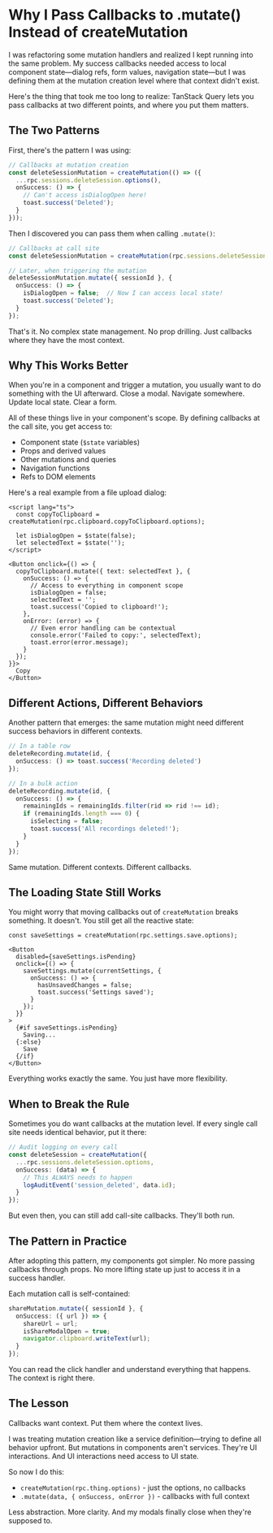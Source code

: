 # Why I Pass Callbacks to .mutate() Instead of createMutation

I was refactoring some mutation handlers and realized I kept running into the same problem. My success callbacks needed access to local component state—dialog refs, form values, navigation state—but I was defining them at the mutation creation level where that context didn't exist.

Here's the thing that took me too long to realize: TanStack Query lets you pass callbacks at two different points, and where you put them matters.

## The Two Patterns

First, there's the pattern I was using:

```typescript
// Callbacks at mutation creation
const deleteSessionMutation = createMutation(() => ({
  ...rpc.sessions.deleteSession.options(),
  onSuccess: () => {
    // Can't access isDialogOpen here!
    toast.success('Deleted');
  }
}));
```

Then I discovered you can pass them when calling `.mutate()`:

```typescript
// Callbacks at call site
const deleteSessionMutation = createMutation(rpc.sessions.deleteSession.options);

// Later, when triggering the mutation
deleteSessionMutation.mutate({ sessionId }, {
  onSuccess: () => {
    isDialogOpen = false;  // Now I can access local state!
    toast.success('Deleted');
  }
});
```

That's it. No complex state management. No prop drilling. Just callbacks where they have the most context.

## Why This Works Better

When you're in a component and trigger a mutation, you usually want to do something with the UI afterward. Close a modal. Navigate somewhere. Update local state. Clear a form.

All of these things live in your component's scope. By defining callbacks at the call site, you get access to:

- Component state (`$state` variables)
- Props and derived values
- Other mutations and queries
- Navigation functions
- Refs to DOM elements

Here's a real example from a file upload dialog:

```svelte
<script lang="ts">
  const copyToClipboard = createMutation(rpc.clipboard.copyToClipboard.options);
  
  let isDialogOpen = $state(false);
  let selectedText = $state('');
</script>

<Button onclick={() => {
  copyToClipboard.mutate({ text: selectedText }, {
    onSuccess: () => {
      // Access to everything in component scope
      isDialogOpen = false;
      selectedText = '';
      toast.success('Copied to clipboard!');
    },
    onError: (error) => {
      // Even error handling can be contextual
      console.error('Failed to copy:', selectedText);
      toast.error(error.message);
    }
  });
}}>
  Copy
</Button>
```

## Different Actions, Different Behaviors

Another pattern that emerges: the same mutation might need different success behaviors in different contexts.

```typescript
// In a table row
deleteRecording.mutate(id, {
  onSuccess: () => toast.success('Recording deleted')
});

// In a bulk action
deleteRecording.mutate(id, {
  onSuccess: () => {
    remainingIds = remainingIds.filter(rid => rid !== id);
    if (remainingIds.length === 0) {
      isSelecting = false;
      toast.success('All recordings deleted!');
    }
  }
});
```

Same mutation. Different contexts. Different callbacks.

## The Loading State Still Works

You might worry that moving callbacks out of `createMutation` breaks something. It doesn't. You still get all the reactive state:

```svelte
const saveSettings = createMutation(rpc.settings.save.options);

<Button 
  disabled={saveSettings.isPending}
  onclick={() => {
    saveSettings.mutate(currentSettings, {
      onSuccess: () => {
        hasUnsavedChanges = false;
        toast.success('Settings saved');
      }
    });
  }}
>
  {#if saveSettings.isPending}
    Saving...
  {:else}
    Save
  {/if}
</Button>
```

Everything works exactly the same. You just have more flexibility.

## When to Break the Rule

Sometimes you do want callbacks at the mutation level. If every single call site needs identical behavior, put it there:

```typescript
// Audit logging on every call
const deleteSession = createMutation({
  ...rpc.sessions.deleteSession.options,
  onSuccess: (data) => {
    // This ALWAYS needs to happen
    logAuditEvent('session_deleted', data.id);
  }
});
```

But even then, you can still add call-site callbacks. They'll both run.

## The Pattern in Practice

After adopting this pattern, my components got simpler. No more passing callbacks through props. No more lifting state up just to access it in a success handler. 

Each mutation call is self-contained:

```typescript
shareMutation.mutate({ sessionId }, {
  onSuccess: ({ url }) => {
    shareUrl = url;
    isShareModalOpen = true;
    navigator.clipboard.writeText(url);
  }
});
```

You can read the click handler and understand everything that happens. The context is right there.

## The Lesson

Callbacks want context. Put them where the context lives.

I was treating mutation creation like a service definition—trying to define all behavior upfront. But mutations in components aren't services. They're UI interactions. And UI interactions need access to UI state.

So now I do this:
- `createMutation(rpc.thing.options)` - just the options, no callbacks
- `.mutate(data, { onSuccess, onError })` - callbacks with full context

Less abstraction. More clarity. And my modals finally close when they're supposed to.